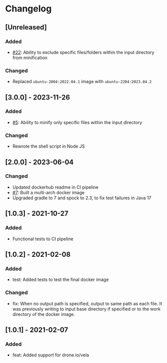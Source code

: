 # Changelog

## [Unreleased]
### Added
- [#22](https://github.com/devatherock/minify-js/issues/22): Ability to exclude specific files/folders within the input directory from minification

### Changed
- Replaced `ubuntu-2004:2022.04.1` image with `ubuntu-2204:2023.04.2`

## [3.0.0] - 2023-11-26
### Added
- [#5](https://github.com/devatherock/minify-js/issues/5): Ability to minify only specific files within the input directory

### Changed
- Rewrote the shell script in Node JS

## [2.0.0] - 2023-06-04
### Changed
- Updated dockerhub readme in CI pipeline
- [#7](https://github.com/devatherock/minify-js/issues/7): Built a multi-arch docker image
- Upgraded gradle to 7 and spock to 2.3, to fix test failures in Java 17

## [1.0.3] - 2021-10-27
### Added
- Functional tests to CI pipeline

## [1.0.2] - 2021-02-08
### Added
- test: Added tests to test the final docker image

### Changed
- fix: When no output path is specified, output to same path as each file. It was previously writing to input base directory 
if specified or to the work directory of the docker image.

## [1.0.1] - 2021-02-07
### Added
- feat: Added support for drone.io/vela